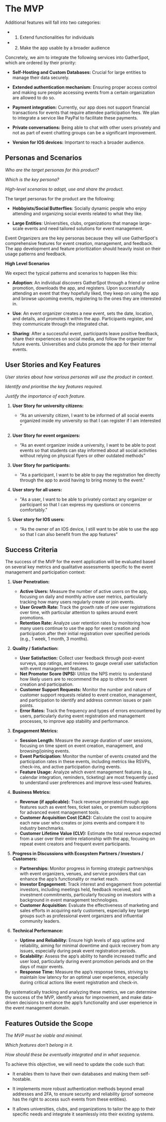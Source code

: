 # The MVP


Additional features will fall into two categories:

- 1. Extend functionalities for individuals 
- 2. Make the app usable by a broader audience


Concretely, we aim to integrate the following services into GatherSpot, which are ordered by their priority:


- **Self-Hosting and Custom Databases:** Crucial for large entities to manage their data securely.


- **Extended authentication mechanism:** Ensuring proper access control and making sure people accessing events from a certain organization are allowed to do so.


- **Payment integration:** Currently, our app does not support financial transactions for events that require attendee participation fees. We plan to integrate a service like PayPal to facilitate these payments.


- **Private conversations:** Being able to chat with other users privately and not as part of event chatting groups can be a significant improvement.


- **Version for IOS devices:** Important to reach a broader audience.

## Personas and Scenarios

*Who are the target personas for this product?*

*Which is the key persona?*

*High-level scenarios to adopt, use and share the product.*

The target personas for the product are the following:

- **Hobbyists/Social Butterflies**: Socially dynamic people who enjoy attending and organizing social events related to what they like.


- **Large Entities**: Universities, clubs, organizations that manage large-scale events and need tailored solutions for event management.

Event Organizers are the key personas because they will use GatherSpot's comprehensive features for event creation, management, and feedback. The app development and feature prioritization should heavily insist on their usage patterns and feedback.

**High Level Scenarios**

We expect the typical patterns and scenarios to happen like this:

- **Adoption**: An individual discovers GatherSpot through a friend or online promotion, downloads the app, and registers. Upon successfully attending an event that they hopefully liked, they keep on using the app and browse upcoming events, registering to the ones they are interested in.


- **Use**: An event organizer creates a new event, sets the date, location, and details, and promotes it within the app. Participants register, and they communicate through the integrated chat.


- **Sharing**: After a successful event, participants leave positive feedback, share their experiences on social media, and follow the organizer for future events. Universities and clubs promote the app for their internal events.


## User Stories and Key Features

*User stories about how various personas will use the product in context.*

*Identify and prioritise the key features required.*

*Justify the importance of each feature.*


1. **User Story for university citizens:**
    - “As an university citizen, I want to be informed of all social events organized inside my university so that I can register if I am interested ” 


2. **User Story for event organizers:**

    - “As an event organizer inside a university, I want to be able to post events so that students can stay informed about all social activities without relying on physical flyers or other outdated methods”


3. **User Story for participants:**

    - "As a participant, I want to be able to pay the registration fee directly through the app to avoid having to bring money to the event."


4. **User story for all users:**

    - "As a user, I want to be able to privately contact any organizer or participant so that I can express my questions or concerns comfortably."

5. **User story for IOS users:**

    - “As the owner of an IOS device, I still want to be able to use the app so that I can also benefit from the app features”


## Success Criteria

The success of the MVP for the event application will be evaluated based on several key metrics and qualitative assessments specific to the event management and participation context:

1. **User Penetration:**
   - **Active Users:** Measure the number of active users on the app, focusing on daily and monthly active user metrics, particularly tracking how many users regularly create or join events.
   - **User Growth Rate:** Track the growth rate of new user registrations over time, with particular attention to spikes around event promotions.
   - **Retention Rate:** Analyze user retention rates by monitoring how many users continue to use the app for event creation and participation after their initial registration over specified periods (e.g., 1 week, 1 month, 3 months).

2. **Quality / Satisfaction:**
   - **User Satisfaction:** Collect user feedback through post-event surveys, app ratings, and reviews to gauge overall user satisfaction with event management features.
   - **Net Promoter Score (NPS):** Utilize the NPS metric to understand how likely users are to recommend the app to others for event creation and participation.
   - **Customer Support Requests:** Monitor the number and nature of customer support requests related to event creation, management, and participation to identify and address common issues or pain points.
   - **Error Rates:** Track the frequency and types of errors encountered by users, particularly during event registration and management processes, to improve app stability and performance.

3. **Engagement Metrics:**
   - **Session Length:** Measure the average duration of user sessions, focusing on time spent on event creation, management, and browsing/joining events.
   - **Event Participation:** Monitor the number of events created and the participation rates in these events, including metrics like RSVPs, check-ins, and active participation during events.
   - **Feature Usage:** Analyze which event management features (e.g., calendar integration, reminders, ticketing) are most frequently used to understand user preferences and improve less-used features.

4. **Business Metrics:**
   - **Revenue (if applicable):** Track revenue generated through app features such as event fees, ticket sales, or premium subscriptions for advanced event management tools.
   - **Customer Acquisition Cost (CAC):** Calculate the cost to acquire each new user who creates or joins events and compare it to industry benchmarks.
   - **Customer Lifetime Value (CLV):** Estimate the total revenue expected from a user over their entire relationship with the app, focusing on repeat event creators and frequent event participants.

5. **Progress in Discussions with Ecosystem Partners / Investors / Customers:**
   - **Partnerships:** Monitor progress in forming strategic partnerships with event organizers, venues, and service providers that can enhance the app’s functionality or market reach.
   - **Investor Engagement:** Track interest and engagement from potential investors, including meetings held, feedback received, and investment commitments, particularly focusing on investors with a background in event management technologies.
   - **Customer Acquisition:** Evaluate the effectiveness of marketing and sales efforts in acquiring early customers, especially key target groups such as professional event organizers and influential community leaders.

6. **Technical Performance:**
   - **Uptime and Reliability:** Ensure high levels of app uptime and reliability, aiming for minimal downtime and quick recovery from any issues, especially during peak event registration periods.
   - **Scalability:** Assess the app’s ability to handle increased traffic and user load, particularly during event promotion periods and on the days of major events.
   - **Response Time:** Measure the app’s response times, striving to maintain low latency for an optimal user experience, especially during critical actions like event registration and check-in.

By systematically tracking and analyzing these metrics, we can determine the success of the MVP, identify areas for improvement, and make data-driven decisions to enhance the app’s functionality and user experience in the event management domain.

## Features Outside the Scope

*The MVP must be viable and minimal.*

*Which features don’t belong in it.*

*How should these be eventually integrated and in what sequence.*


 To achieve this objective, we will need to update the code such that:

 -  It enables them to have their own databases and making them self-hostable. 

 -  It implements more robust authentication methods beyond email addresses and 2FA, to ensure security and reliability (proof someone has the right to access such events from these entities).

 - It allows universities, clubs, and organizations to tailor the app to their specific needs and integrate it seamlessly into their existing systems.



